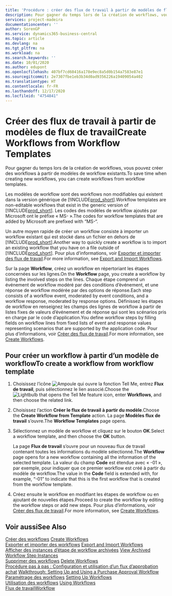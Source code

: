 ```yaml
---
title: 'Procédure : créer des flux de travail à partir de modèles de flux de travail | Microsoft Docs'
description: Pour gagner du temps lors de la création de workflows, vous pouvez créer des workflows à partir de modèles de workflow existants.
services: project-madeira
documentationcenter: ''
author: SorenGP
ms.service: dynamics365-business-central
ms.topic: article
ms.devlang: na
ms.tgt_pltfrm: na
ms.workload: na
ms.search.keywords: ''
ms.date: 10/01/2020
ms.author: edupont
ms.openlocfilehash: 407bf7cd60416a178e9ec8a5d0b154a7583e87e1
ms.sourcegitcommit: 2e7307fbe1eb3b34d0ad9356226a19409054a402
ms.translationtype: HT
ms.contentlocale: fr-FR
ms.lasthandoff: 12/17/2020
ms.locfileid: "4754841"
---
```

# <a name="create-workflows-from-workflow-templates"></a><span data-ttu-id="44e3f-103">Créer des flux de travail à partir de modèles de flux de travail</span><span class="sxs-lookup"><span data-stu-id="44e3f-103">Create Workflows from Workflow Templates</span></span>
<span data-ttu-id="44e3f-104">Pour gagner du temps lors de la création de workflows, vous pouvez créer des workflows à partir de modèles de workflow existants.</span><span class="sxs-lookup"><span data-stu-id="44e3f-104">To save time when creating new workflows, you can create workflows from workflow templates.</span></span>  

 <span data-ttu-id="44e3f-105">Les modèles de workflow sont des workflows non modifiables qui existent dans la version générique de [!INCLUDE[prod_short](includes/prod_short.md)].</span><span class="sxs-lookup"><span data-stu-id="44e3f-105">Workflow templates are non-editable workflows that exist in the generic version of [!INCLUDE[prod_short](includes/prod_short.md)].</span></span> <span data-ttu-id="44e3f-106">Les codes des modèles de workflow ajoutés par Microsoft ont le préfixe « MS- ».</span><span class="sxs-lookup"><span data-stu-id="44e3f-106">The codes for workflow templates that are added by Microsoft are prefixed with “MS-“.</span></span>  

 <span data-ttu-id="44e3f-107">Un autre moyen rapide de créer un workflow consiste à importer un workflow existant qui est stocké dans un fichier en dehors de [!INCLUDE[prod_short](includes/prod_short.md)].</span><span class="sxs-lookup"><span data-stu-id="44e3f-107">Another way to quickly create a workflow is to import an existing workflow that you have on a file outside of [!INCLUDE[prod_short](includes/prod_short.md)].</span></span> <span data-ttu-id="44e3f-108">Pour plus d’informations, voir [Exporter et importer des flux de travail](across-how-to-export-and-import-workflows.md).</span><span class="sxs-lookup"><span data-stu-id="44e3f-108">For more information, see [Export and Import Workflows](across-how-to-export-and-import-workflows.md).</span></span>  

<span data-ttu-id="44e3f-109">Sur la page **Workflow**, créez un workflow en répertoriant les étapes concernées sur les lignes.</span><span class="sxs-lookup"><span data-stu-id="44e3f-109">On the **Workflow** page, you create a workflow by listing the involved steps on the lines.</span></span> <span data-ttu-id="44e3f-110">Chaque étape comprend un événement de workflow modéré par des conditions d’événement, et une réponse de workflow modérée par des options de réponse.</span><span class="sxs-lookup"><span data-stu-id="44e3f-110">Each step consists of a workflow event, moderated by event conditions, and a workflow response, moderated by response options.</span></span> <span data-ttu-id="44e3f-111">Définissez les étapes de workflow en renseignez les champs des lignes de workflow à partir de listes fixes de valeurs d’événement et de réponse qui sont les scénarios pris en charge par le code d’application.</span><span class="sxs-lookup"><span data-stu-id="44e3f-111">You define workflow steps by filling fields on workflow lines from fixed lists of event and response values representing scenarios that are supported by the application code.</span></span> <span data-ttu-id="44e3f-112">Pour plus d’informations, voir [Créer des flux de travail](across-how-to-create-workflows.md).</span><span class="sxs-lookup"><span data-stu-id="44e3f-112">For more information, see [Create Workflows](across-how-to-create-workflows.md).</span></span>  

## <a name="to-create-a-workflow-from-workflow-template"></a><span data-ttu-id="44e3f-113">Pour créer un workflow à partir d’un modèle de workflow</span><span class="sxs-lookup"><span data-stu-id="44e3f-113">To create a workflow from workflow template</span></span>  
1.  <span data-ttu-id="44e3f-114">Choisissez l’icône ![Ampoule qui ouvre la fonction Tell Me](media/ui-search/search_small.png "Dites-moi ce que vous voulez faire"), entrez **Flux de travail**, puis sélectionnez le lien associé.</span><span class="sxs-lookup"><span data-stu-id="44e3f-114">Choose the ![Lightbulb that opens the Tell Me feature](media/ui-search/search_small.png "Tell me what you want to do") icon, enter **Workflows**, and then choose the related link.</span></span>  
2.  <span data-ttu-id="44e3f-115">Choisissez l’action **Créer le flux de travail à partir du modèle**.</span><span class="sxs-lookup"><span data-stu-id="44e3f-115">Choose the **Create Workflow from Template** action.</span></span> <span data-ttu-id="44e3f-116">La page **Modèles flux de travail** s’ouvre.</span><span class="sxs-lookup"><span data-stu-id="44e3f-116">The **Workflow Templates** page opens.</span></span>  
3.  <span data-ttu-id="44e3f-117">Sélectionnez un modèle de workflow et cliquez sur le bouton **OK**.</span><span class="sxs-lookup"><span data-stu-id="44e3f-117">Select a workflow template, and then choose the **OK** button.</span></span>  

     <span data-ttu-id="44e3f-118">La page **Flux de travail** s’ouvre pour un nouveau flux de travail contenant toutes les informations du modèle sélectionné.</span><span class="sxs-lookup"><span data-stu-id="44e3f-118">The **Workflow** page opens for a new workflow containing all the information of the selected template.</span></span> <span data-ttu-id="44e3f-119">La valeur du champ **Code** est étendue avec « -01 », par exemple, pour indiquer que ce premier workflow est créé à partir du modèle de workflow.</span><span class="sxs-lookup"><span data-stu-id="44e3f-119">The value in the **Code** field is extended with, for example, “-01” to indicate that this is the first workflow that is created from the workflow template.</span></span>  
4.  <span data-ttu-id="44e3f-120">Créez ensuite le workflow en modifiant les étapes de workflow ou en ajoutant de nouvelles étapes.</span><span class="sxs-lookup"><span data-stu-id="44e3f-120">Proceed to create the workflow by editing the workflow steps or add new steps.</span></span> <span data-ttu-id="44e3f-121">Pour plus d’informations, voir [Créer des flux de travail](across-how-to-create-workflows.md).</span><span class="sxs-lookup"><span data-stu-id="44e3f-121">For more information, see [Create Workflows](across-how-to-create-workflows.md).</span></span>  

## <a name="see-also"></a><span data-ttu-id="44e3f-122">Voir aussi</span><span class="sxs-lookup"><span data-stu-id="44e3f-122">See Also</span></span>  
 <span data-ttu-id="44e3f-123">[Créer des workflows](across-how-to-create-workflows.md) </span><span class="sxs-lookup"><span data-stu-id="44e3f-123">[Create Workflows](across-how-to-create-workflows.md) </span></span>  
 <span data-ttu-id="44e3f-124">[Exporter et importer des workflows](across-how-to-export-and-import-workflows.md) </span><span class="sxs-lookup"><span data-stu-id="44e3f-124">[Export and Import Workflows](across-how-to-export-and-import-workflows.md) </span></span>  
 <span data-ttu-id="44e3f-125">[Afficher des instances d’étape de workflow archivées](across-how-to-view-archived-workflow-step-instances.md) </span><span class="sxs-lookup"><span data-stu-id="44e3f-125">[View Archived Workflow Step Instances](across-how-to-view-archived-workflow-step-instances.md) </span></span>  
 <span data-ttu-id="44e3f-126">[Supprimer des workflows](across-how-to-delete-workflows.md) </span><span class="sxs-lookup"><span data-stu-id="44e3f-126">[Delete Workflows](across-how-to-delete-workflows.md) </span></span>  
 <span data-ttu-id="44e3f-127">[Procédure pas à pas : Configuration et utilisation d’un flux d’approbation achat](walkthrough-setting-up-and-using-a-purchase-approval-workflow.md) </span><span class="sxs-lookup"><span data-stu-id="44e3f-127">[Walkthrough: Setting Up and Using a Purchase Approval Workflow](walkthrough-setting-up-and-using-a-purchase-approval-workflow.md) </span></span>  
 <span data-ttu-id="44e3f-128">[Paramétrage des workflows](across-set-up-workflows.md) </span><span class="sxs-lookup"><span data-stu-id="44e3f-128">[Setting Up Workflows](across-set-up-workflows.md) </span></span>  
 <span data-ttu-id="44e3f-129">[Utilisation des workflows](across-use-workflows.md) </span><span class="sxs-lookup"><span data-stu-id="44e3f-129">[Using Workflows](across-use-workflows.md) </span></span>  
 [<span data-ttu-id="44e3f-130">Flux de travail</span><span class="sxs-lookup"><span data-stu-id="44e3f-130">Workflow</span></span>](across-workflow.md)   

